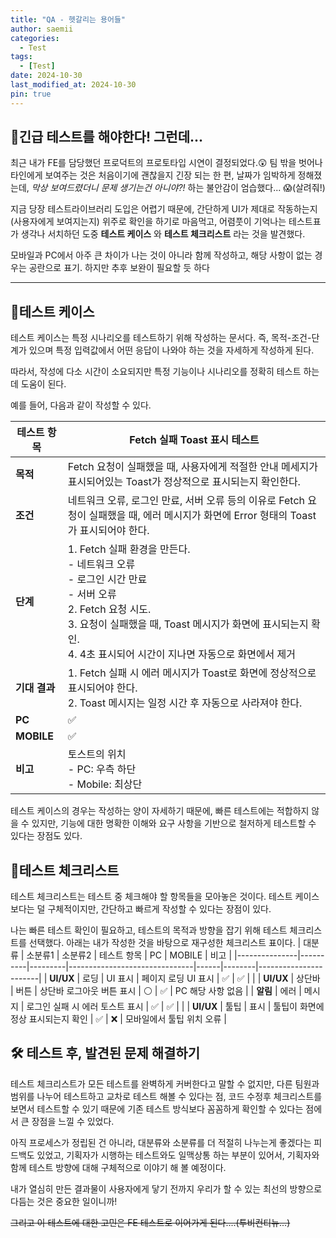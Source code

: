 ```yaml
---
title: "QA - 헷갈리는 용어들"
author: saemii
categories:
  - Test
tags:
  - [Test]
date: 2024-10-30
last_modified_at: 2024-10-30
pin: true
---
```


## 📌긴급 테스트를 해야한다! 그런데...

최근 내가 FE를 담당했던 프로덕트의 프로토타입 시연이 결정되었다.😲
팀 밖을 벗어나 타인에게 보여주는 것은 처음이기에 괜찮을지 긴장 되는 한 편, 날짜가 임박하게 정해졌는데, _막상 보여드렸더니 문제 생기는건 아니야?!_ 하는 불안감이 엄습했다... 😱(살려줘!)

지금 당장 테스트라이브러리 도입은 어렵기 때문에, 간단하게 UI가 제대로 작동하는지(사용자에게 보여지는지) 위주로 확인을 하기로 마음먹고, 어렴풋이 기억나는 테스트표가 생각나 서치하던 도중 **테스트 케이스** 와 **테스트 체크리스트** 라는 것을 발견했다.

모바일과 PC에서 아주 큰 차이가 나는 것이 아니라 함께 작성하고, 해당 사항이 없는 경우는 공란으로 표기. 하지만 추후 보완이 필요할 듯 하다

---

## 📌테스트 케이스

테스트 케이스는 특정 시나리오를 테스트하기 위해 작성하는 문서다. 즉, 목적-조건-단계가 있으며 특정 입력값에서 어떤 응답이 나와야 하는 것을 자세하게 작성하게 된다.

따라서, 작성에 다소 시간이 소요되지만 특정 기능이나 시나리오를 정확히 테스트 하는데 도움이 된다.

예를 들어, 다음과 같이 작성할 수 있다.

| 테스트 항목   | Fetch 실패 Toast 표시 테스트                                                                                                                                                                                                                |
| ------------- | ------------------------------------------------------------------------------------------------------------------------------------------------------------------------------------------------------------------------------------------- |
| **목적**      | Fetch 요청이 실패했을 때, 사용자에게 적절한 안내 메세지가 표시되어있는 Toast가 정상적으로 표시되는지 확인한다.                                                                                                                              |
| **조건**      | 네트워크 오류, 로그인 만료, 서버 오류 등의 이유로 Fetch 요청이 실패했을 때, 에러 메시지가 화면에 Error 형태의 Toast가 표시되어야 한다.                                                                                                      |
| **단계**      | 1. Fetch 실패 환경을 만든다.<br> - 네트워크 오류<br> - 로그인 시간 만료<br> - 서버 오류<br> 2. Fetch 요청 시도. <br> 3. 요청이 실패했을 때, Toast 메시지가 화면에 표시되는지 확인.<br> 4. 4초 표시되어 시간이 지나면 자동으로 화면에서 제거 |
| **기대 결과** | 1. Fetch 실패 시 에러 메시지가 Toast로 화면에 정상적으로 표시되어야 한다. <br> 2. Toast 메시지는 일정 시간 후 자동으로 사라져야 한다.                                                                                                       |
| **PC**        | ✅                                                                                                                                                                                                                                          |
| **MOBILE**    | ✅                                                                                                                                                                                                                                          |
| **비고**      | 토스트의 위치<br> - PC: 우측 하단 <br>- Mobile: 최상단                                                                                                                                                                                      |

테스트 케이스의 경우는 작성하는 양이 자세하기 때문에, 빠른 테스트에는 적합하지 않을 수 있지만, 기능에 대한 명확한 이해와 요구 사항을 기반으로 철저하게 테스트할 수 있다는 장점도 있다.

## 📌테스트 체크리스트

테스트 체크리스트는 테스트 중 체크해야 할 항목들을 모아놓은 것이다. 테스트 케이스보다는 덜 구체적이지만, 간단하고 빠르게 작성할 수 있다는 장점이 있다.

나는 빠른 테스트 확인이 필요하고, 테스트의 목적과 방향을 잡기 위해 테스트 체크리스트를 선택했다.
아래는 내가 작성한 것을 바탕으로 재구성한 체크리스트 표이다.
| 대분류 | 소분류1 | 소분류2 | 테스트 항목 | PC | MOBILE | 비고 |
|---------------|----------|---------|-------------------------------|------|--------|-----------------------|
| **UI/UX** | 로딩 | UI 표시 | 페이지 로딩 UI 표시 | ✅ | ✅ | |
| **UI/UX** | 상단바 | 버튼 | 상단바 로그아웃 버튼 표시 | ⚪ | ✅ | PC 해당 사항 없음 |
| **알림** | 에러 | 메시지 | 로그인 실패 시 에러 토스트 표시 | ✅ | ✅ | |
| **UI/UX** | 툴팁 | 표시 | 툴팁이 화면에 정상 표시되는지 확인 | ✅ | ❌ | 모바일에서 툴팁 위치 오류 |

## 🛠️ 테스트 후, 발견된 문제 해결하기

테스트 체크리스트가 모든 테스트를 완벽하게 커버한다고 말할 수 없지만, 다른 팀원과 범위를 나누어 테스트하고 교차로 테스트 해볼 수 있다는 점,
코드 수정후 체크리스트를 보면서 테스트할 수 있기 때문에 기존 테스트 방식보다 꼼꼼하게 확인할 수 있다는 점에서 큰 장점을 느낄 수 있었다.

아직 프로세스가 정립된 건 아니라, 대분류와 소분류를 더 적절히 나누는게 좋겠다는 피드백도 있었고, 기획자가 시행하는 테스트와도 일맥상통 하는 부분이 있어서, 기획자와 함께 테스트 방향에 대해 구체적으로 이야기 해 볼 예정이다.

내가 열심히 만든 결과물이 사용자에게 닿기 전까지 우리가 할 수 있는 최선의 방향으로 다듬는 것은 중요한 일이니까!

~~그리고 이 테스트에 대한 고민은 FE 테스트로 이어가게 된다....(투비컨티뉴...)~~
